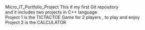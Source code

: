 Micro_IT_Portfolio_Project
This if my first Git repository
<br>
and it includes two projects in C++ language
<br>
Project 1 is the TICTACTOE Game for 2 players , to play and enjoy
<br>
Project 2 is the CALCULATOR

